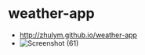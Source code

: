 # weather-app
- http://zhulym.github.io/weather-app
- ![Screenshot (61)](https://user-images.githubusercontent.com/75386560/130084005-27063504-43af-4763-b637-46283352cc9a.png)
